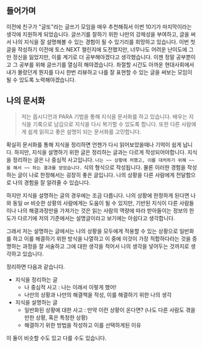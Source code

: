 ## 들어가며
이전에 친구가 "글또"라는 글쓰기 모임을 매우 추천해줘서 이번 10기가 마지막이라는 생각에 지원하게 되었습니다. 글쓰기를 잘하기 위한 나만의 강제성을 부여하고, 글을 써서 나의 지식을 잘 설명해볼 수 있는 경험이 될 수 있기리를 희망하고 있습니다.
이번 첫 글을 작성하기 이전에 토스 NEXT 챌린지에 도전했지만, 너무나도 어려운 난이도에 그만 정신을 잃었지만, 이를 계기로 더 공부해야겠다고 생각했습니다.
이젠 정말 공부뿐이고 그 공부를 위해 글쓰기를 열심히 해야겠습니다. 좌절할 시간도 아까운 현대사회에서 내가 몰랐던게 뭔지를 다시 한번 리뷰하고 나를 잘 표현할 수 있는 글을 써보는 모임이 될 수 있도록 노력해야겠습니다.

## 나의 문서화

> 저는 옵시디언과 PARA 기법을 통해 지식을 문서화를 하고 있습니다. 배우는 지식을 기록으로 남김으로 지식을 다시 복기할 수 있도록 합니다. 또한 다른 사람에게 쉽게 읽히고 좋은 설명이 되는 문서화를 고민합니다.

확실히 문서화를 통해 지식을 정리하면 언젠가 다시 읽어보았을때나 기억이 쉽게 납니다. 하지만, 지식을 설명하기 위한 글은 정리하는 글과는 다르게 작성되어야합니다. 
지식을 정리하는 글은 나 중심적 사고입니다. `나는 ~~ 상황에 처했고, 이를 대처하기 위해 ~~ 을 해서 ~~ 하는 결과를 얻었습니다.` 식의 형식으로 작성됩니다.
물론 이러한 경험을 작성하는 글이 나로 한정해서는 굉장히 좋은 글입니다. 나의 상황을 다른 사람에게 전달함으로 나의 경험을 잘 알려줄 수 있습니다.

하지만 지식을 설명하는 글의 경우에는 조금 다릅니다. 나의 상황에 한정하게 된다면 나와 동일 or 비슷한 상황의 사람에게는 도움이 될 수 있지만, 기반된 지식이 다른 사람들이나 나의 해결과정만을 가져가는 것은 읽는 사람의 역량에 따라 받아들이는 정보의 한도가 다르기에 저의 기준에서는 설명글이라고 보기에는 아쉽다고 생각합니다.

그래서 저는 설명하는 글에서는 나의 상황을 모두에게 적용할 수 있는 상황으로 일반화를 하고 이를 해결하기 위한 방식을 나열하고 이 중에 이것이 가장 적합하다라는 것을 증명하는 과정을 잘 서술하고 그에 대한 생각을 적어서 나의 생각을 넣어두는 것까지로 생각하고 있습니다.

정리하면 다음과 같습니다.
* 지식을 정리하는 글
	* 나 중심적 사고 : 나는 이래서 이렇게 했어!
	* 나만의 상황과 나만의 해결책을 작성, 이를 해결하기 위한 나의 생각
* 지식을 설명하는 글
	* 일반화된 상황에 대한 사고 : 만약 이런 상황이 온다면? (나도 다른 사람도 겪을 만한 상황, 혹은 특정한 상황)
	* 해결하기 위한 방법을 작성하고 이를 선택하게된 이유

이 둘이 비슷할 수도 있고 다를 수도 있습니다.


